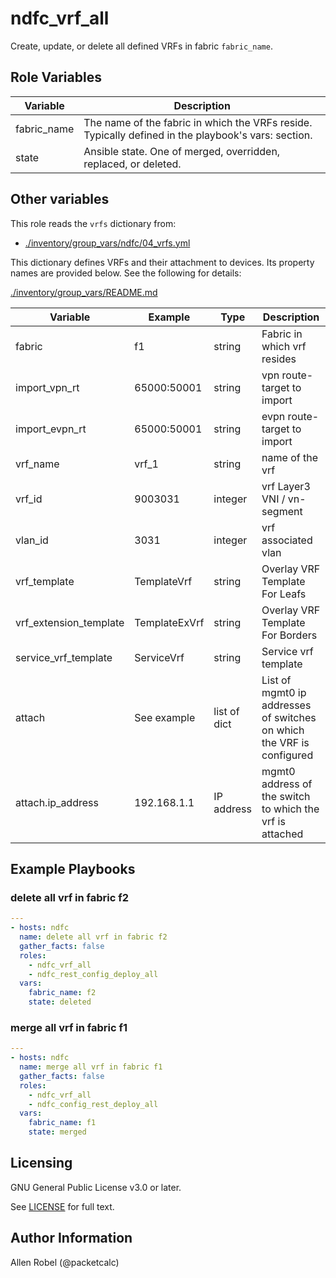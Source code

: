 # ndfc_vrf_all

Create, update, or delete all defined VRFs in fabric ``fabric_name``.

## Role Variables

Variable     | Description
------------ | -----------
fabric_name  | The name of the fabric in which the VRFs reside.<br>Typically defined in the playbook's vars: section.
state        | Ansible state.  One of merged, overridden, replaced, or deleted.

## Other variables

This role reads the ``vrfs`` dictionary from:

- [./inventory/group_vars/ndfc/04_vrfs.yml](/inventory/group_vars/ndfc/04_vrfs.yml)

This dictionary defines VRFs and their attachment to devices.  Its property names are provided below.  See the following for details:

[./inventory/group_vars/README.md](/inventory/group_vars/README.md)

Variable               | Example        | Type         | Description
-----------------------|----------------|--------------|-------------------
fabric                 | f1             | string       | Fabric in which vrf resides
import_vpn_rt          | 65000:50001    | string       | vpn route-target to import
import_evpn_rt         | 65000:50001    | string       | evpn route-target to import
vrf_name               | vrf_1          | string       | name of the vrf
vrf_id                 | 9003031        | integer      | vrf Layer3 VNI / vn-segment
vlan_id                | 3031           | integer      | vrf associated vlan 
vrf_template           | TemplateVrf    | string       | Overlay VRF Template For Leafs
vrf_extension_template | TemplateExVrf  | string       | Overlay VRF Template For Borders
service_vrf_template   | ServiceVrf     | string       | Service vrf template
attach                 | See example    | list of dict | List of mgmt0 ip addresses of switches on which the VRF is configured
attach.ip_address      | 192.168.1.1    | IP address   | mgmt0 address of the switch to which the vrf is attached

## Example Playbooks

### delete all vrf in fabric f2

```yaml
---
- hosts: ndfc
  name: delete all vrf in fabric f2
  gather_facts: false
  roles:
    - ndfc_vrf_all
    - ndfc_rest_config_deploy_all
  vars:
    fabric_name: f2
    state: deleted
```

### merge all vrf in fabric f1

```yaml
---
- hosts: ndfc
  name: merge all vrf in fabric f1
  gather_facts: false
  roles:
    - ndfc_vrf_all
    - ndfc_config_rest_deploy_all
  vars:
    fabric_name: f1
    state: merged
```

## Licensing

GNU General Public License v3.0 or later.

See [LICENSE](https://www.gnu.org/licenses/gpl-3.0.txt) for full text.

## Author Information

Allen Robel (@packetcalc)
